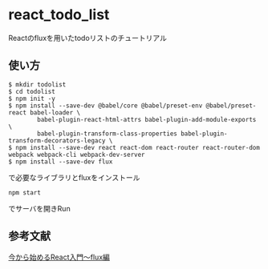# react_todo_list
Reactのfluxを用いたtodoリストのチュートリアル

## 使い方
```
$ mkdir todolist
$ cd todolist
$ npm init -y
$ npm install --save-dev @babel/core @babel/preset-env @babel/preset-react babel-loader \
        babel-plugin-react-html-attrs babel-plugin-add-module-exports \
        babel-plugin-transform-class-properties babel-plugin-transform-decorators-legacy \
$ npm install --save-dev react react-dom react-router react-router-dom webpack webpack-cli webpack-dev-server
$ npm install --save-dev flux
```
で必要なライブラリとfluxをインストール
```
npm start
```
でサーバを開きRun

## 参考文献
[今から始めるReact入門〜flux編](https://qiita.com/TsutomuNakamura/items/cb3b6109fb21730cd73f)
